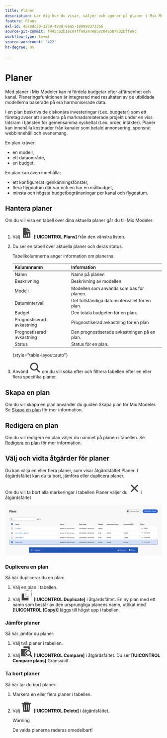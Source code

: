 ```yaml
---
title: Planer
description: Lär dig hur du visar, väljer och agerar på planer i Mix Modeler.
feature: Plans
exl-id: 45a8dc30-3259-493d-8ea5-1899903733a6
source-git-commit: f445cb2b1ec04ffe9247e858c048587802bffe9c
workflow-type: tm+mt
source-wordcount: '422'
ht-degree: 0%

---
```


# Planer

Med planer i Mix Modeler kan ni fördela budgetar efter affärsenhet och kanal. Planeringsfunktionen är integrerad med resultaten av de utbildade modellerna baserade på era harmoniserade data.

I en plan beskrivs de diskonära investeringar (t.ex. budgetar) som ett företag avser att spendera på marknadsrelaterade projekt under en viss tidsram i tjänsten för gemensamma nyckeltal (t.ex. order, intäkter). Planer kan innehålla kostnader från kanaler som betald annonsering, sponsrat webbinnehåll och evenemang.

En plan kräver:

- en modell,
- ett dataområde,
- en budget.

En plan kan även innehålla:

- ett konfigurerat igenkänningsfönster,
- flera flygdatum där var och en har en målbudget,
- minsta och högsta budgetbegränsningar per kanal och flygdatum.


## Hantera planer

Om du vill visa en tabell över dina aktuella planer går du till Mix Modeler:

1. Välj ![](../assets/icons/FileChart.svg) **[!UICONTROL Plans]** från den vänstra listen.

1. Du ser en tabell över aktuella planer och deras status.

   Tabellkolumnerna anger information om planerna.

   | Kolumnnamn | Information |
   |---|---|
   | Namn | Namn på planen |
   | Beskrivning | Beskrivning av modellen |
   | Modell | Modellen som används som bas för planen. |
   | Datumintervall | Det fullständiga datumintervallet för en plan. |
   | Budget | Den totala budgeten för en plan. |
   | Prognostiserad avkastning | Prognostiserad avkastning för en plan |
   | Prognostiserad avkastning | Den prognostiserade avkastningen på en plan. |
   | Status | Status för en plan. |

   {style="table-layout:auto"}

1. Använd ![Sök](../assets/icons/Search.svg) om du vill söka efter och filtrera tabellen efter en eller flera specifika planer.

## Skapa en plan

Om du vill skapa en plan använder du guiden Skapa plan för Mix Modeler. Se [Skapa en plan](create.md) för mer information.


## Redigera en plan

Om du vill redigera en plan väljer du namnet på planen i tabellen. Se [Redigera en plan](edit.md) för mer information.

## Välj och vidta åtgärder för planer

Du kan välja en eller flera planer, som visar åtgärdsfältet Planer. I åtgärdsfältet kan du ta bort, jämföra eller duplicera planer.

Om du vill ta bort alla markeringar i tabellen Planer väljer du ![Stäng](../assets/icons/Close.svg) i åtgärdsfältet

![Åtgärdsfältet Planer](../assets/plans-action-bar.png)

### Duplicera en plan

Så här duplicerar du en plan:

1. Välj en plan i tabellen.
1. Välj ![Kopiera](../assets/icons/Copy.svg) **[!UICONTROL Duplicate]** i åtgärdsfältet. En ny plan med ett namn som består av den ursprungliga planens namn, utökat med **[!UICONTROL (Copy)]** läggs till högst upp i tabellen.

### Jämför planer

Så här jämför du planer:

1. Välj två planer i tabellen.
1. Välj ![Jämför](../assets/icons/Compare.svg) **[!UICONTROL Compare]** i åtgärdsfältet. Du ser **[!UICONTROL Compare plans]** Gränssnitt.


### Ta bort planer

Så här tar du bort planer:

1. Markera en eller flera planer i tabellen.
1. Välj ![Ta bort](../assets/icons/Delete.svg) **[!UICONTROL Delete]** i åtgärdsfältet.

   >[!WARNING]
   >
   >   De valda planerna raderas omedelbart!
